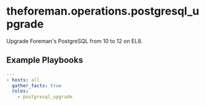 theforeman.operations.postgresql_upgrade
========================================

Upgrade Foreman's PostgreSQL from 10 to 12 on EL8.

Example Playbooks
-----------------

```yaml
---
- hosts: all
  gather_facts: true
  roles:
    - postgresql_upgrade
```
